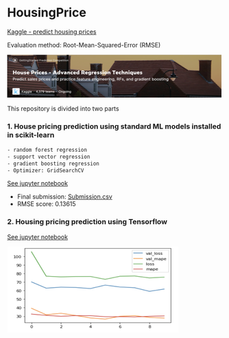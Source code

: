 # HousingPrice
[Kaggle - predict housing prices](https://www.kaggle.com/c/house-prices-advanced-regression-techniques/overview)

Evaluation method: Root-Mean-Squared-Error (RMSE)


<img src="img/kaggle.png" height="100" width="500">



This repository is divided into two parts

### 1. House pricing prediction using standard ML models installed in scikit-learn
    - random forest regression
    - support vector regression
    - gradient boosting regression
    - Optimizer: GridSearchCV
    
  [See jupyter notebook](Kaggle%20-%20House%20Prices%20ML.ipynb)
   
   - Final submission:  [Submission.csv](https://raw.githubusercontent.com/reejungkim/HousingPrice/master/submission.csv)
   - RMSE score: 0.13615
   
### 2. Housing pricing prediction using Tensorflow

  [See jupyter notebook](Boston%20housing%20price%20using%20tensorflow.ipynb)
  
<img src="img/learning_rate.png" height="200" width="400">
